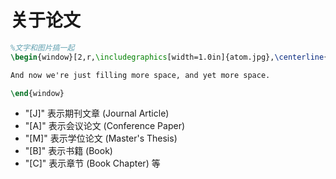 # 关于论文

``` latex
%文字和图片搞一起
\begin{window}[2,r,\includegraphics[width=1.0in]{atom.jpg},\centerline{The Atom}] The \verb+multicol+ package allows using multiple columns without starting a new page.  Using floats is not possible in a columns environment, however with the \verb+picinpar+ package, I can set a picture inside a block of text---just like you one you see here.  Isn't \LaTeX{} cool?

And now we're just filling more space, and yet more space.  

\end{window}
```

- "[J]" 表示期刊文章 (Journal Article)
- "[A]" 表示会议论文 (Conference Paper)
- "[M]" 表示学位论文 (Master's Thesis)
- "[B]" 表示书籍 (Book)
- "[C]" 表示章节 (Book Chapter) 等

<!-- # 2 摘要

![image-20240130163223540](C:\Users\lty\AppData\Roaming\Typora\typora-user-images\image-20240130163223540.png)

![image-20240130163156482](C:\Users\lty\AppData\Roaming\Typora\typora-user-images\image-20240130163156482.png)

![image-20240130163259924](C:\Users\lty\AppData\Roaming\Typora\typora-user-images\image-20240130163259924.png)

![image-20240130163812903](C:\Users\lty\AppData\Roaming\Typora\typora-user-images\image-20240130163812903.png)

![image-20240130164531691](C:\Users\lty\AppData\Roaming\Typora\typora-user-images\image-20240130164531691.png)

![image-20240130165017306](C:\Users\lty\AppData\Roaming\Typora\typora-user-images\image-20240130165017306.png)

![image-20240130165932979](C:\Users\lty\AppData\Roaming\Typora\typora-user-images\image-20240130165932979.png)

![image-20240130170403645](C:\Users\lty\AppData\Roaming\Typora\typora-user-images\image-20240130170403645.png) -->